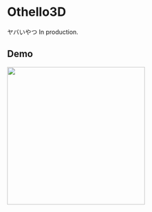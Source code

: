 # Othello3D
ヤバいやつ
In production.

## Demo

<img src = "https://user-images.githubusercontent.com/29913450/79357411-f3213980-7f7a-11ea-8933-90eb0c4ae183.png" width = "320px">

